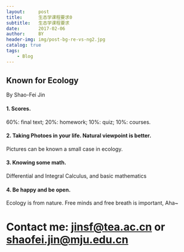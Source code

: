 ```yaml
---
layout:     post
title:      生态学课程要求0
subtitle:   生态学课程要求
date:       2017-02-06
author:     BY
header-img: img/post-bg-re-vs-ng2.jpg
catalog: true
tags:
    - Blog
---
```




## Known for Ecology
By Shao-Fei Jin
#### 1. Scores.
60%: final text; 20%: homework; 10%: quiz; 10%: courses.
#### 2. Taking Photoes in your life. Natural viewpoint is better.
Pictures can be known a small case in ecology. 
#### 3. Knowing some math.
Differential and Integral Calculus, and basic mathematics
#### 4. Be happy and be open.
Ecology is from nature. Free minds and free breath is important, Aha~

# Contact me: jinsf@tea.ac.cn or shaofei.jin@mju.edu.cn
